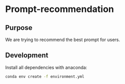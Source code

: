 # Prompt-recommendation

## Purpose
We are trying to recommend the best prompt for users.

## Development
Install all dependencies with anaconda:

```bash
conda env create -f environment.yml
```
